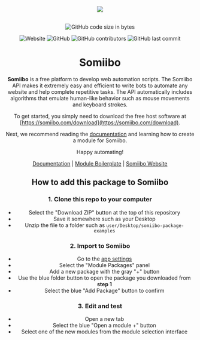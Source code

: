 
<div align="center">
  <a href="https://somiibo.com">
    <img src="https://cdn.itwcreativeworks.com/assets/somiibo/images/app/old/somiibo-appicon-1024x1024.png">
  </a>
  <br>
  <br>

<!-- ![GitHub package.json version](https://img.shields.io/github/package-json/v/somiibo/module-package-examples.svg) -->

<!-- ![David](https://img.shields.io/david/somiibo/module-package-examples.svg) -->
<!-- ![David](https://img.shields.io/david/dev/somiibo/module-package-examples.svg)  -->
![GitHub code size in bytes](https://img.shields.io/github/languages/code-size/somiibo/module-package-examples.svg)
<!-- ![npm bundle size](https://img.shields.io/bundlephobia/min/module-package-examples.svg) -->
<!-- ![Code Climate maintainability](https://img.shields.io/codeclimate/maintainability-percentage/somiibo/module-package-examples.svg) -->
<!-- ![npm](https://img.shields.io/npm/dm/module-package-examples.svg) -->
<!-- ![node](https://img.shields.io/node/v/module-package-examples.svg) -->
![Website](https://img.shields.io/website/https/somiibo.com.svg)
![GitHub](https://img.shields.io/github/license/somiibo/module-package-examples.svg)
![GitHub contributors](https://img.shields.io/github/contributors/somiibo/module-package-examples.svg)
![GitHub last commit](https://img.shields.io/github/last-commit/somiibo/module-package-examples.svg)

# Somiibo
**Somiibo** is a free platform to develop web automation scripts. The Somiibo API makes it extremely easy and efficient to write bots to automate any website and help complete repetitive tasks. The API automatically includes algorithms that emulate human-like behavior such as mouse movements and keyboard strokes.

To get started, you simply need to download the free host software at [https://somiibo.com/download](https://somiibo.com/download).

Next, we recommend reading the [documentation](https://dev.somiibo.com) and learning how to create a module for Somiibo.

Happy automating!

[Documentation](https://dev.somiibo.com) | [Module Boilerplate](https://github.com/somiibo/module-package-boilerplate) | [Somiibo Website](https://somiibo.com)

## How to add this package to Somiibo

### 1. Clone this repo to your computer
- Select the "Download ZIP" button at the top of this repository
- Save it somewhere such as your Desktop
- Unzip the file to a folder such as `user/Desktop/somiibo-package-examples`

### 2. Import to Somiibo
- Go to the [app settings](https://app.somiibo.com/?url=somiibo%3A%2F%2Fsettings%3Fclick%3D%2A%5Bhref%3D%27%23packages-panel%27%5D)
- Select the "Module Packages" panel
- Add a new package with the gray "+" button
- Use the blue folder button to open the package you downloaded from **step 1**
- Select the blue "Add Package" button to confirm


### 3. Edit and test
- Open a new tab
- Select the blue "Open a module +" button
- Select one of the new modules from the module selection interface

</div>
